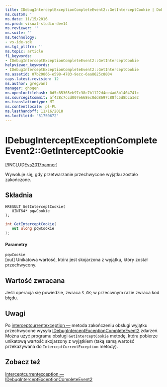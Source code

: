 ```yaml
---
title: IDebugInterceptExceptionCompleteEvent2::GetInterceptCookie | Dokumentacja firmy Microsoft
ms.custom: ''
ms.date: 11/15/2016
ms.prod: visual-studio-dev14
ms.reviewer: ''
ms.suite: ''
ms.technology:
- vs-ide-sdk
ms.tgt_pltfrm: ''
ms.topic: article
f1_keywords:
- IDebugInterceptExceptionCompleteEvent2::GetInterceptCookie
helpviewer_keywords:
- IDebugInterceptExceptionCompleteEvent2::GetInterceptCookie
ms.assetid: 07b20866-e598-4783-9ecc-6aa8625c8804
caps.latest.revision: 12
ms.author: gregvanl
manager: ghogen
ms.openlocfilehash: 0d5c85365eb97c38c7b1122d4ee4ad8b1404741c
ms.sourcegitcommit: af428c7ccd007e668ec0dd8697c88fc5d8bca1e2
ms.translationtype: MT
ms.contentlocale: pl-PL
ms.lasthandoff: 11/16/2018
ms.locfileid: "51750672"
---
```

# <a name="idebuginterceptexceptioncompleteevent2getinterceptcookie"></a>IDebugInterceptExceptionCompleteEvent2::GetInterceptCookie
[!INCLUDE[vs2017banner](../../../includes/vs2017banner.md)]

Wywołuje się, gdy przetwarzanie przechwycone wyjątku zostało zakończone.  
  
## <a name="syntax"></a>Składnia  
  
```cpp#  
HRESULT GetInterceptCookie(  
   UINT64* pqwCookie  
);  
```  
  
```csharp  
int GetInterceptCookie(  
   out ulong pqwCookie  
);  
```  
  
#### <a name="parameters"></a>Parametry  
 `pqwCookie`  
 [out] Unikatowa wartość, która jest skojarzona z wyjątku, który został przechwycony.  
  
## <a name="return-value"></a>Wartość zwracana  
 Jeśli operacja się powiedzie, zwraca `S_OK`; w przeciwnym razie zwraca kod błędu.  
  
## <a name="remarks"></a>Uwagi  
 Po [interceptcurrentexception —](../../../extensibility/debugger/reference/idebugstackframe3-interceptcurrentexception.md) metoda zakończeniu obsługi wyjątku przechwycone wysyła [IDebugInterceptExceptionCompleteEvent2](../../../extensibility/debugger/reference/idebuginterceptexceptioncompleteevent2.md) zdarzeń. Można użyć programu obsługi `GetInterceptCookie` metodę, która pobierze unikatową wartość skojarzony z wyjątkiem (taką samą wartość przekazywana do `InterceptCurrentException` metody).  
  
## <a name="see-also"></a>Zobacz też  
 [Interceptcurrentexception —](../../../extensibility/debugger/reference/idebugstackframe3-interceptcurrentexception.md)   
 [IDebugInterceptExceptionCompleteEvent2](../../../extensibility/debugger/reference/idebuginterceptexceptioncompleteevent2.md)


